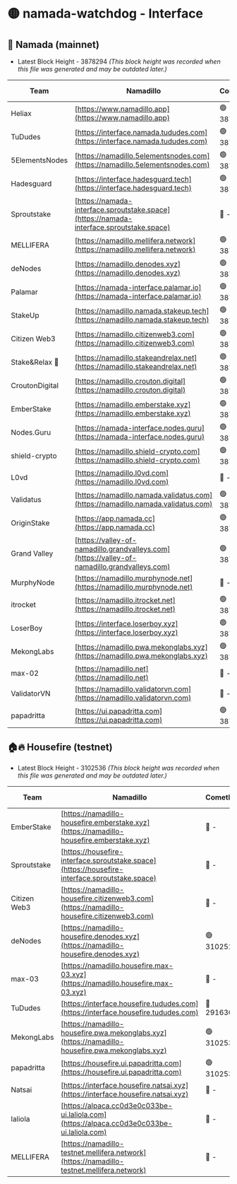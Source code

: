 # 🟡 namada-watchdog - Interface

## 🚀 Namada (mainnet)
- Latest Block Height - 3878294 *(This block height was recorded when this file was generated and may be outdated later.)*

| Team | Namadillo | CometBFT | Indexer | MASP Indexer |
|-|-|-|-|-|
| Heliax | [https://www.namadillo.app](https://www.namadillo.app) | 🟢 3878269 | 🟢 3878269 | 🟢 3878260 |
| TuDudes | [https://interface.namada.tududes.com](https://interface.namada.tududes.com) | 🟢 3878268 | 🟢 3878268 | 🟢 3878260 |
| 5ElementsNodes | [https://namadillo.5elementsnodes.com](https://namadillo.5elementsnodes.com) | 🟢 3878270 | 🟢 3878270 | 🟢 3878260 |
| Hadesguard | [https://interface.hadesguard.tech](https://interface.hadesguard.tech) | 🟢 3878271 | 🟢 3878268 | 🟢 3878260 |
| Sproutstake | [https://namada-interface.sproutstake.space](https://namada-interface.sproutstake.space) | 🔴 - | 🔴 3738134 | 🔴 - |
| MELLIFERA | [https://namadillo.mellifera.network](https://namadillo.mellifera.network) | 🟢 3878275 | 🟢 3878275 | 🔴 3765769 |
| deNodes | [https://namadillo.denodes.xyz](https://namadillo.denodes.xyz) | 🟢 3878276 | 🟢 3878276 | 🟢 3878260 |
| Palamar | [https://namada-interface.palamar.io](https://namada-interface.palamar.io) | 🟢 3878276 | 🟢 3878276 | 🟢 3878260 |
| StakeUp | [https://namadillo.namada.stakeup.tech](https://namadillo.namada.stakeup.tech) | 🟢 3878277 | 🟢 3878277 | 🟢 3878260 |
| Citizen Web3 | [https://namadillo.citizenweb3.com](https://namadillo.citizenweb3.com) | 🟢 3878278 | 🟢 3878274 | 🔴 3765769 |
| Stake&Relax 🦥 | [https://namadillo.stakeandrelax.net](https://namadillo.stakeandrelax.net) | 🟢 3878279 | 🟢 3878279 | 🔴 3765769 |
| CroutonDigital | [https://namadillo.crouton.digital](https://namadillo.crouton.digital) | 🟢 3878280 | 🟢 3878280 | 🟢 3878260 |
| EmberStake | [https://namadillo.emberstake.xyz](https://namadillo.emberstake.xyz) | 🟢 3878280 | 🟢 3878280 | 🟢 3878260 |
| Nodes.Guru | [https://namada-interface.nodes.guru](https://namada-interface.nodes.guru) | 🟢 3878281 | 🟢 3878281 | 🟢 3878260 |
| shield-crypto | [https://namadillo.shield-crypto.com](https://namadillo.shield-crypto.com) | 🟢 3878281 | 🟢 3878281 | 🔴 3863123 |
| L0vd | [https://namadillo.l0vd.com](https://namadillo.l0vd.com) | 🔴 - | 🔴 - | 🔴 - |
| Validatus | [https://namadillo.namada.validatus.com](https://namadillo.namada.validatus.com) | 🟢 3878285 | 🟢 3878285 | 🔴 3819812 |
| OriginStake | [https://app.namada.cc](https://app.namada.cc) | 🟢 3878286 | 🟢 3878285 | 🟢 3878260 |
| Grand Valley | [https://valley-of-namadillo.grandvalleys.com](https://valley-of-namadillo.grandvalleys.com) | 🟢 3878286 | 🟢 3878286 | 🟢 3878260 |
| MurphyNode | [https://namadillo.murphynode.net](https://namadillo.murphynode.net) | 🔴 - | 🔴 - | 🔴 - |
| itrocket | [https://namadillo.itrocket.net](https://namadillo.itrocket.net) | 🟢 3878289 | 🟢 3878289 | 🟢 3878288 |
| LoserBoy | [https://interface.loserboy.xyz](https://interface.loserboy.xyz) | 🟢 3878289 | 🟢 3878289 | 🟢 3878288 |
| MekongLabs | [https://namadillo.pwa.mekonglabs.xyz](https://namadillo.pwa.mekonglabs.xyz) | 🟢 3878290 | 🟢 3878290 | 🟢 3878288 |
| max-02 | [https://namadillo.net](https://namadillo.net) | 🔴 - | 🔴 - | 🔴 - |
| ValidatorVN | [https://namadillo.validatorvn.com](https://namadillo.validatorvn.com) | 🔴 - | 🔴 - | 🔴 - |
| papadritta | [https://ui.papadritta.com](https://ui.papadritta.com) | 🟢 3878294 | 🟢 3878294 | 🟢 3878293 |

## 🏠🔥 Housefire (testnet)
- Latest Block Height - 3102536 *(This block height was recorded when this file was generated and may be outdated later.)*

| Team | Namadillo | CometBFT | Indexer | MASP Indexer |
|-|-|-|-|-|
| EmberStake | [https://namadillo-housefire.emberstake.xyz](https://namadillo-housefire.emberstake.xyz) | 🔴 - | 🔴 - | 🔴 - |
| Sproutstake | [https://housefire-interface.sproutstake.space](https://housefire-interface.sproutstake.space) | 🔴 - | 🔴 - | 🔴 - |
| Citizen Web3 | [https://namadillo-housefire.citizenweb3.com](https://namadillo-housefire.citizenweb3.com) | 🔴 - | 🔴 - | 🔴 - |
| deNodes | [https://namadillo-housefire.denodes.xyz](https://namadillo-housefire.denodes.xyz) | 🟢 3102527 | 🟢 3102527 | 🔴 3065388 |
| max-03 | [https://namadillo.housefire.max-03.xyz](https://namadillo.housefire.max-03.xyz) | 🔴 - | 🔴 - | 🔴 - |
| TuDudes | [https://interface.housefire.tududes.com](https://interface.housefire.tududes.com) | 🔴 2916306 | 🔴 2916306 | 🔴 2916306 |
| MekongLabs | [https://namadillo-housefire.pwa.mekonglabs.xyz](https://namadillo-housefire.pwa.mekonglabs.xyz) | 🟢 3102536 | 🟢 3102536 | 🔴 3065388 |
| papadritta | [https://housefire.ui.papadritta.com](https://housefire.ui.papadritta.com) | 🟢 3102536 | 🟢 3102536 | 🟢 3102536 |
| Natsai | [https://interface.housefire.natsai.xyz](https://interface.housefire.natsai.xyz) | 🔴 - | 🔴 - | 🔴 - |
| laliola | [https://alpaca.cc0d3e0c033be-ui.laliola.com](https://alpaca.cc0d3e0c033be-ui.laliola.com) | 🔴 - | 🔴 - | 🔴 - |
| MELLIFERA | [https://namadillo-testnet.mellifera.network](https://namadillo-testnet.mellifera.network) | 🔴 - | 🔴 2778001 | 🔴 2607259 |


